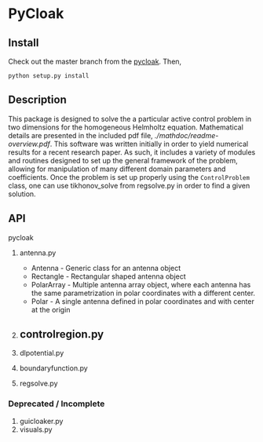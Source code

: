 PyCloak
====
Install
-------
Check out the master branch from the [pycloak][pycloakrepo].  Then,
    
    python setup.py install

[pycloakrepo]: http://www.github.com/hubenjm/pycloak

Description
-----------
This package is designed to solve the a particular active control problem in two dimensions for the homogeneous Helmholtz equation. Mathematical details are presented in the included pdf file, *./mathdoc/readme-overview.pdf*. This software was written initially in order to yield numerical results for a recent research paper. As such, it includes a variety of modules and routines designed to set up the general framework of the problem, allowing for manipulation of many different domain parameters and coefficients. Once the problem is set up properly using the ```ControlProblem``` class, one can use tikhonov_solve from regsolve.py in order to find a given solution.

API
-------

pycloak
1. antenna.py
	- Antenna - Generic class for an antenna object
	- Rectangle - Rectangular shaped antenna object
	- PolarArray - Multiple antenna array object, where each antenna has the same parametrization in polar coordinates with a different center.
	- Polar - A single antenna defined in polar coordinates and with center at the origin
	
2. controlregion.py
	- 
3. dlpotential.py
4. boundaryfunction.py
5. regsolve.py

### Deprecated / Incomplete ###

1. guicloaker.py
2. visuals.py


